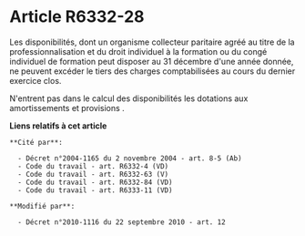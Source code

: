 # Article R6332-28

Les disponibilités, dont un organisme collecteur paritaire agréé au titre de la professionnalisation et du droit individuel à
la formation ou du congé individuel de formation peut disposer au 31 décembre d'une année donnée, ne peuvent excéder le tiers
des charges comptabilisées au cours du dernier exercice clos.

N'entrent pas dans le calcul des disponibilités les dotations aux amortissements et
provisions                                           .

**Liens relatifs à cet article**

	**Cité par**:

	  - Décret n°2004-1165 du 2 novembre 2004 - art. 8-5 (Ab)
	  - Code du travail - art. R6332-4 (VD)
	  - Code du travail - art. R6332-63 (V)
	  - Code du travail - art. R6332-84 (VD)
	  - Code du travail - art. R6333-11 (VD)

	**Modifié par**:

	  - Décret n°2010-1116 du 22 septembre 2010 - art. 12
